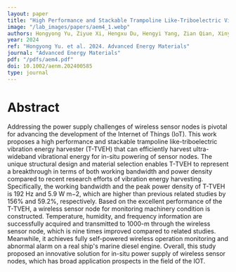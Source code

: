 ```yaml
---
layout: paper
title: "High Performance and Stackable Trampoline Like-Triboelectric Vibration Energy Harvester for In-Situ Powering Sensor Node with Data Wirelessly Transmitted Over 1000-m"
image: "/lab_images/papers/aem4_1.webp"
authors: Hongyong Yu, Ziyue Xi, Hengxu Du, Hengyi Yang, Zian Qian, Xinyang Guo, Yuanye Guo, Yue Huang, Taili Du, Minyi Xu
year: 2024
ref: "Hongyong Yu. et al. 2024. Advanced Energy Materials"
journal: "Advanced Energy Materials"
pdf: "/pdfs/aem4.pdf"
doi: 10.1002/aenm.202400585
type: journal
---
```


# Abstract


Addressing the power supply challenges of wireless sensor nodes is pivotal for advancing the development of the Internet of Things (IoT). This work proposes a high performance and stackable trampoline like-triboelectric vibration energy harvester (T-TVEH) that can efficiently harvest ultra-wideband vibrational energy for in-situ powering of sensor nodes. The unique structural design and material selection enables T-TVEH to represent a breakthrough in terms of both working bandwidth and power density compared to recent research efforts of vibration energy harvesting. Specifically, the working bandwidth and the peak power density of T-TVEH is 192 Hz and 5.9 W m−2, which are higher than previous related studies by 156% and 59.2%, respectively. Based on the excellent performance of the T-TVEH, a wireless sensor node for monitoring machinery condition is constructed. Temperature, humidity, and frequency information are successfully acquired and transmitted to 1000-m through the wireless sensor node, which is nine times improved compared to related studies. Meanwhile, it achieves fully self-powered wireless operation monitoring and abnormal alarm on a real ship's marine diesel engine. Overall, this study proposed an innovative solution for in-situ power supply of wireless sensor nodes, which has broad application prospects in the field of the IOT.








